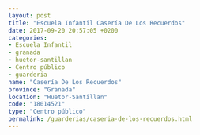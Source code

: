 ```yaml
---
layout: post
title: "Escuela Infantil Casería De Los Recuerdos"
date: 2017-09-20 20:57:05 +0200
categories:
- Escuela Infantil
- granada
- huetor-santillan
- Centro público
- guarderia
name: "Casería De Los Recuerdos"
province: "Granada"
location: "Huetor-Santillan"
code: "18014521"
type: "Centro público"
permalink: /guarderias/caseria-de-los-recuerdos.html
---
```

